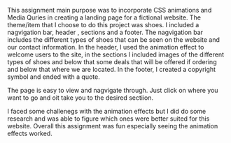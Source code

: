 This assignment main purpose was to incorporate CSS animations and Media Quries in creating a landing page for a fictional website. The theme/item that I choose to do this project was shoes. I included a nagvigation bar, header , sections and a footer. The nagvigation bar includes the different types of shoes that can be seen on the website and our contact information. In the header, I used the animation effect to welcome users to the site, in the sections I included images of the different types of shoes and below that some deals that will be offered if ordering and below that where we are located. In the footer, I created a copyright symbol and ended with a quote.

The page is easy to view and nagvigate through. Just click on where you want to go and oit take you to the desired sectiion.

I faced some challenegs with the animation effects but I did do some research and was able to figure which ones were better suited for this website. Overall this assignment was fun especially seeing the animation effects worked. 
